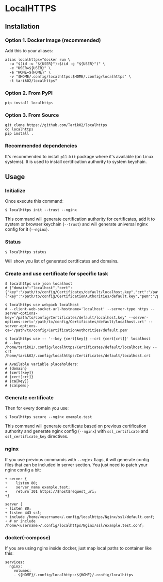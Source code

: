 # LocalHTTPS

## Installation

### Option 1. Docker Image (recommended)

Add this to your aliases:
```
alias localhttps="docker run \
  -u "$(id -u "${USER}"):$(id -g "${USER}")" \
  -e "USER=${USER}" \
  -e "HOME=${HOME}" \
  -v "$HOME/.config/localhttps:$HOME/.config/localhttps" \
  -t tarik02/localhttps"
```

### Option 2. From PyPI

```
pip install localhttps
```

### Option 3. From Source

```
git clone https://github.com/Tarik02/localhttps
cd localhttps
pip install .
```

### Recommended dependencies

It's recommended to install `p11-kit` package where it's available (on Linux systems). It is used to install certification authority to system keychain.

## Usage

### Initialize

Once execute this command:
```
$ localhttps init --trust --nginx
```

This command will generate certification authority for certificates, add it to system or browser keychain (`--trust`) and will generate universal nginx config for it (`--nginx`).


### Status

```
$ localhttps status
```

Will show you list of generated certificates and domains.


### Create and use certificate for specific task

```
$ localhttps use json localhost
# {"domain":"localhost","cert":{"key":"/path/to/config/Certificates/default/localhost.key","crt":"/path/to/config/Certificates/default/localhost.crt"},"ca":{"key":"/path/to/config/CertificationAuthorities/default.key","pem":"/path/to/config/CertificationAuthorities/default.pem"}}

$ localhttps use webpack localhost
# --client-web-socket-url-hostname='localhost' --server-type https --server-options-key='/path/to/config/Certificates/default/localhost.key' --server-options-cert='/path/to/config/Certificates/default/localhost.crt' --server-options-ca='/path/to/config/CertificationAuthorities/default.pem'

$ localhttps use -- '--key {cert[key]} --crt {cert[crt]}' localhost
# --key /home/tarik02/.config/localhttps/Certificates/default/localhost.key --crt /home/tarik02/.config/localhttps/Certificates/default/localhost.crt

# Available variable placeholders:
# {domain}
# {cert[key]}
# {cert[crt]}
# {ca[key]}
# {ca[pem]}
```


### Generate certificate

Then for every domain you use:
```
$ localhttps secure --nginx example.test
```

This command will generate certificate based on previous certification authority and generate nginx config (`--nginx`) with `ssl_certificate` and `ssl_certificate_key` directives.

### nginx

If you use previous commands with `--nginx` flags, it will generate config files that can be included in server section. You just need to patch your nginx config a bit:
```
+ server {
+    listen 80;
+    server_name example.test;
+    return 301 https://$host$request_uri;
+}

server {
- listen 80;
+ listen 443 ssl;
+ include /home/<username>/.config/localhttps/Nginx/ssl/default.conf;
+ # or include /home/<username>/.config/localhttps/Nginx/ssl/example.test.conf;
```

### docker(-compose)

If you are using nginx inside docker, just map local paths to container like this:
```
services:
  nginx:
    volumes:
    - ${HOME}/.config/localhttps:${HOME}/.config/localhttps
```
